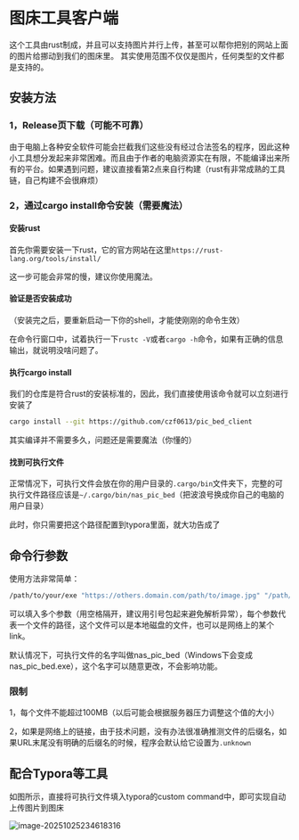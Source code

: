 # 图床工具客户端

这个工具由rust制成，并且可以支持图片并行上传，甚至可以帮你把别的网站上面的图片给挪动到我们的图床里。
其实使用范围不仅仅是图片，任何类型的文件都是支持的。

## 安装方法

### 1，Release页下载（可能不可靠）

由于电脑上各种安全软件可能会拦截我们这些没有经过合法签名的程序，因此这种小工具想分发起来非常困难。而且由于作者的电脑资源实在有限，不能编译出来所有的平台。如果遇到问题，建议直接看第2点来自行构建（rust有非常成熟的工具链，自己构建不会很麻烦）

### 2，通过cargo install命令安装（需要魔法）

#### 安装rust

首先你需要安装一下rust，它的官方网站在这里`https://rust-lang.org/tools/install/`

这一步可能会非常的慢，建议你使用魔法。

#### 验证是否安装成功

（安装完之后，要重新启动一下你的shell，才能使刚刚的命令生效）

在命令行窗口中，试着执行一下`rustc -V`或者`cargo -h`命令，如果有正确的信息输出，就说明没啥问题了。

#### 执行cargo install

我们的仓库是符合rust的安装标准的，因此，我们直接使用该命令就可以立刻进行安装了

``` sh
cargo install --git https://github.com/czf0613/pic_bed_client
```

其实编译并不需要多久，问题还是需要魔法（你懂的）

#### 找到可执行文件

正常情况下，可执行文件会放在你的用户目录的`.cargo/bin`文件夹下，完整的可执行文件路径应该是`~/.cargo/bin/nas_pic_bed`（把波浪号换成你自己的电脑的用户目录）

此时，你只需要把这个路径配置到typora里面，就大功告成了



## 命令行参数

使用方法非常简单：

``` sh
/path/to/your/exe "https://others.domain.com/path/to/image.jpg" "/path/to/your/image.jpg"
```

可以填入多个参数（用空格隔开，建议用引号包起来避免解析异常），每个参数代表一个文件的路径，这个文件可以是本地磁盘的文件，也可以是网络上的某个link。

默认情况下，可执行文件的名字叫做nas_pic_bed（Windows下会变成nas_pic_bed.exe），这个名字可以随意更改，不会影响功能。

### 限制

1，每个文件不能超过100MB（以后可能会根据服务器压力调整这个值的大小）

2，如果是网络上的链接，由于技术问题，没有办法很准确推测文件的后缀名，如果URL末尾没有明确的后缀名的时候，程序会默认给它设置为`.unknown`



## 配合Typora等工具

如图所示，直接将可执行文件填入typora的custom command中，即可实现自动上传图片到图床

![image-20251025234618316](https://nas.kevinc.ltd:30002/d/public/pic_bed/storage/1c6f8ccea763267866bde2460af12c628869d3a9d59eb61e034169380cf952a7.png?sign=6UD0DN5VUmkVt1LpQKqsrdq00HaYEHKmCqfBUtLAgPM=:0)